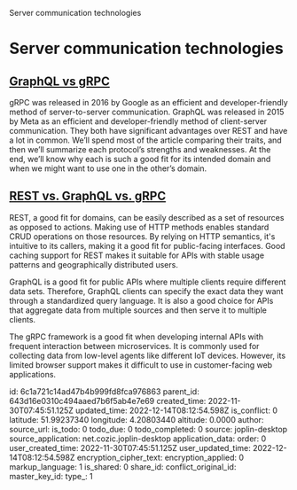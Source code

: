 Server communication technologies

# Server communication technologies

## [**GraphQL vs gRPC**](https://stackoverflow.blog/2022/11/28/when-to-use-grpc-vs-graphql/)
gRPC was released in 2016 by Google as an efficient and developer-friendly method of server-to-server communication. GraphQL was released in 2015 by Meta as an efficient and developer-friendly method of client-server communication. They both have significant advantages over REST and have a lot in common. We’ll spend most of the article comparing their traits, and then we’ll summarize each protocol’s strengths and weaknesses. At the end, we’ll know why each is such a good fit for its intended domain and when we might want to use one in the other’s domain.

## [**REST vs. GraphQL vs. gRPC**](https://www.baeldung.com/rest-vs-graphql-vs-grpc)
REST, a good fit for domains, can be easily described as a set of resources as opposed to actions. Making use of HTTP methods enables standard CRUD operations on those resources. By relying on HTTP semantics, it's intuitive to its callers, making it a good fit for public-facing interfaces. Good caching support for REST makes it suitable for APIs with stable usage patterns and geographically distributed users.

GraphQL is a good fit for public APIs where multiple clients require different data sets. Therefore, GraphQL clients can specify the exact data they want through a standardized query language. It is also a good choice for APIs that aggregate data from multiple sources and then serve it to multiple clients.

The gRPC framework is a good fit when developing internal APIs with frequent interaction between microservices. It is commonly used for collecting data from low-level agents like different IoT devices. However, its limited browser support makes it difficult to use in customer-facing web applications.


id: 6c1a721c14ad47b4b999fd8fca976863
parent_id: 643d16e0310c494aaed7b6f5ab4e7e69
created_time: 2022-11-30T07:45:51.125Z
updated_time: 2022-12-14T08:12:54.598Z
is_conflict: 0
latitude: 51.99237340
longitude: 4.20803440
altitude: 0.0000
author: 
source_url: 
is_todo: 0
todo_due: 0
todo_completed: 0
source: joplin-desktop
source_application: net.cozic.joplin-desktop
application_data: 
order: 0
user_created_time: 2022-11-30T07:45:51.125Z
user_updated_time: 2022-12-14T08:12:54.598Z
encryption_cipher_text: 
encryption_applied: 0
markup_language: 1
is_shared: 0
share_id: 
conflict_original_id: 
master_key_id: 
type_: 1